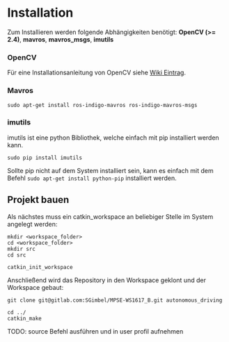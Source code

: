 # Installation

Zum Installieren werden folgende Abhängigkeiten benötigt: **OpenCV (>= 2.4)**, **mavros**, **mavros_msgs**, **imutils**

### OpenCV
Für eine Installationsanleitung von OpenCV siehe [Wiki Eintrag](https://gitlab.com/SGimbel/MPSE-WS1617_B/wikis/opencv%20installation).

### Mavros
```
sudo apt-get install ros-indigo-mavros ros-indigo-mavros-msgs
```

### imutils 
imutils ist eine python Bibliothek, welche einfach mit pip installiert werden kann.

```shell
sudo pip install imutils
```

Sollte pip nicht auf dem System installiert sein, kann es einfach mit dem Befehl `sudo apt-get install python-pip` installiert werden. 


## Projekt bauen

Als nächstes muss ein catkin_workspace an beliebiger Stelle im System angelegt werden: 

```shell
mkdir <workspace_folder>
cd <workspace_folder>
mkdir src 
cd src

catkin_init_workspace
```

Anschließend wird das Repository in den Workspace geklont und der Workspace gebaut:

```
git clone git@gitlab.com:SGimbel/MPSE-WS1617_B.git autonomous_driving

cd ../
catkin_make
```

TODO: source Befehl ausführen und in user profil aufnehmen


